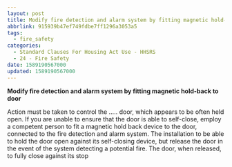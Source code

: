 ```yaml
---
layout: post
title: Modify fire detection and alarm system by fitting magnetic hold-back to door
abbrlink: 915939b47ef749fdbe7ff1296a3053a5
tags:
  - fire_safety
categories:
  - Standard Clauses For Housing Act Use - HHSRS
  - 24 - Fire Safety
date: 1589190567000
updated: 1589190567000
---
```


**Modify fire detection and alarm system by fitting magnetic hold-back to door**

Action must be taken to control the ….. door, which appears to be often held open. If you are unable to ensure that the door is able to self-close, employ a competent person to fit a magnetic hold back device to the door, connected to the fire detection and alarm system. The installation to be able to hold the door open against its self-closing device, but release the door in the event of the system detecting a potential fire. The door, when released, to fully close against its stop
